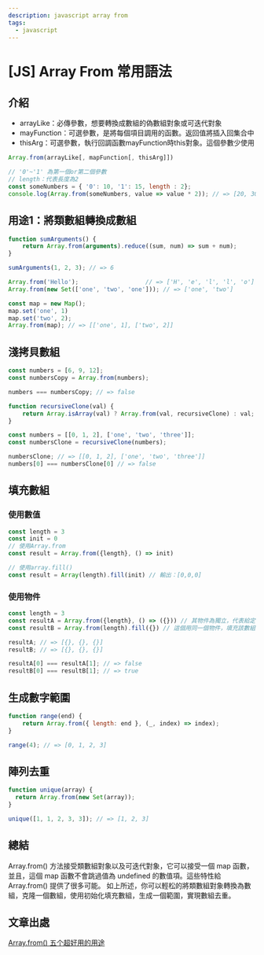 ```yaml
---
description: javascript array from  
tags:
  - javascript
---
```

# [JS] Array From 常用語法
## 介紹
* arrayLike：必傳參數，想要轉換成數組的偽數組對象或可迭代對象
* mayFunction：可選參數，是將每個項目調用的函數。返回值將插入回集合中
* thisArg：可選參數，執行回調函數mayFunction時this對象。這個參數少使用
```js
Array.from(arrayLike[, mapFunction[, thisArg]])
```
```js
// '0'~'1' 為第一個or第二個參數
// length：代表長度為2
const someNumbers = { '0': 10, '1': 15, length : 2};
console.log(Array.from(someNumbers, value => value * 2)); // => [20, 30]
```

## 用途1：將類數組轉換成數組
```js
function sumArguments() {
    return Array.from(arguments).reduce((sum, num) => sum + num);
}

sumArguments(1, 2, 3); // => 6
```
```js
Array.from('Hello');                   // => ['H', 'e', 'l', 'l', 'o']
Array.from(new Set(['one', 'two', 'one'])); // => ['one', 'two']

const map = new Map();
map.set('one', 1)
map.set('two', 2);
Array.from(map); // => [['one', 1], ['two', 2]]
```
## 淺拷貝數組
```js
const numbers = [6, 9, 12];
const numbersCopy = Array.from(numbers);

numbers === numbersCopy; // => false
```
```js
function recursiveClone(val) {
    return Array.isArray(val) ? Array.from(val, recursiveClone) : val;
}

const numbers = [[0, 1, 2], ['one', 'two', 'three']];
const numbersClone = recursiveClone(numbers);

numbersClone; // => [[0, 1, 2], ['one', 'two', 'three']]
numbers[0] === numbersClone[0] // => false
```
## 填充數組
### 使用數值
```js
const length = 3
const init = 0
// 使用Array.from
const result = Array.from({length}, () => init)

// 使用array.fill()
const result = Array(length).fill(init) // 輸出：[0,0,0]
```
### 使用物件
```js
const length = 3
const resultA = Array.from({length}, () => ({})) // 其物件為獨立，代表給定的值填充該數組
const resultB = Array.from(length).fill({}) // 這個用同一個物件，填充該數組

resultA; // => [{}, {}, {}]
resultB; // => [{}, {}, {}]

resultA[0] === resultA[1]; // => false
resultB[0] === resultB[1]; // => true
```

## 生成數字範圍
```js
function range(end) {
    return Array.from({ length: end }, (_, index) => index);
}

range(4); // => [0, 1, 2, 3]
```

## 陣列去重
```js
function unique(array) {
  return Array.from(new Set(array));
}

unique([1, 1, 2, 3, 3]); // => [1, 2, 3]
```

## 總結
Array.from() 方法接受類數組對象以及可迭代對象，它可以接受一個 map 函數，並且，這個 map 函數不會跳過值為 undefined 的數值項。這些特性給 Array.from() 提供了很多可能。
如上所述，你可以輕松的將類數組對象轉換為數組，克隆一個數組，使用初始化填充數組，生成一個範圍，實現數組去重。

## 文章出處
[Array.from() 五个超好用的用途](https://juejin.cn/post/6844903926823649293)
